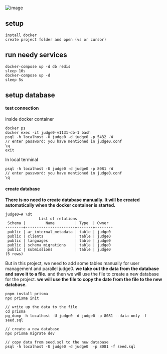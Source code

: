 ![image](https://github.com/user-attachments/assets/3c03aa0c-8f4d-4c41-8926-223167ec3800)

## setup

```
install docker
create project folder and open (vs or cursor)
```

## run needy services

```
docker-compose up -d db redis
sleep 10s
docker-compose up -d
sleep 5s
```

## setup database

#### test connection

inside docker container

```
docker ps
docker exec -it judge0-v1131-db-1 bash
psql -h localhost -U judge0 -d judge0 -p 5432 -W
// enter password: you have mentioned in judge0.conf
\q
exit
```

In local terminal

```
psql -h localhost -U judge0 -d judge0 -p 8081 -W
// enter password: you have mentioned in judge0.conf
\q
```

#### create database

**There is no need to create database manually. It will be created automatically when the docker container is started.**

```
judge0=# \dt
               List of relations
 Schema |         Name         | Type  | Owner
--------+----------------------+-------+--------
 public | ar_internal_metadata | table | judge0
 public | clients              | table | judge0
 public | languages            | table | judge0
 public | schema_migrations    | table | judge0
 public | submissions          | table | judge0
(5 rows)
```

But in this project, we need to add some tables manually for user management and parallel judge0.
**we take out the data from the database and save it to a file.**
and then we will use the file to create a new database for the project.
**we will use the file to copy the date from the file to the new database.**

```
pnpm install prisma
npx prisma init

// write up the data to the file
cd prisma
pg_dump -h localhost -U judge0 -d judge0 -p 8081 --data-only -f seed.sql

// create a new database
npx prisma migrate dev

// copy data from seed.sql to the new database
psql -h localhost -U judge0 -d judge0  -p 8081 -f seed.sql
```
